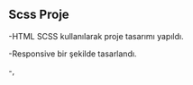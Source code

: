 ## Scss Proje 

-HTML SCSS kullanılarak proje tasarımı yapıldı.

-Responsive bir şekilde tasarlandı.

-,

<img scr="screen.gif"/>